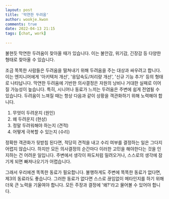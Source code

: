 ```yaml
---  
layout: post  
title: '막연한 두려움'  
author: wookje.kwon  
comments: true  
date: 2022-04-13 21:15  
tags: [chat, work]  
  
---  
```


불현듯 막연한 두려움이 찾아올 때가 있습니다. 이는 불안감, 위기감, 긴장감 등 다양한 형태로 찾아올 수 있습니다.  

조금 똑똑한 사람들은 두려움을 떨쳐내기 위해 두려움을 주는 대상과 싸우려고 합니다. 이는 엔지니어에게 '아키텍처 개선', '응답속도/처리량 개선', '신규 기능 추가' 등의 형태로 나타납니다. 막연한 두려움에 기반한 의사결정은 자원의 낭비나 거대한 실패로 이어질 가능성이 높습니다. 특히, 시니어나 동료가 느끼는 두려움은 주변에 쉽게 전염될 수 있습니다. 두려움이 느껴질 때는 항상 다음과 같이 상황을 객관화하기 위해 노력해야 합니다.  

1. 무엇이 두려운지 (원인)  
2. 왜 두려운지 (현상)  
3. 정말 두려워해야 하는지 (견적)  
4. 어떻게 극복할 수 있는지 (수리)  

정확한 객관화가 뒷받침 된다면, 적당히 견적을 내고 수리 여부를 결정하는 일은 그다지 어렵지 않습니다. 하지만 모든 의사결정의 순간마다 이러한 고민을 해야한다는 것을 인지하는 건 어려운 일입니다. 주변에서 생각이 파도처럼 밀려오거나, 스스로의 생각에 잠기게 되면 빠져나오기가 어렵습니다.  

그래서 우리에겐 똑똑한 동료가 필요합니다. 불행하게도 주변에 똑똑한 동료가 없다면, 제3의 동료라도 좋습니다. 그러한 동료가 없다면 스스로 끊임없이 메타인지를 하기 위해 더욱 큰 노력을 기울여야 합니다. 모든 주장과 결정에 '왜?'라고 물어볼 수 있어야 합니다.  
